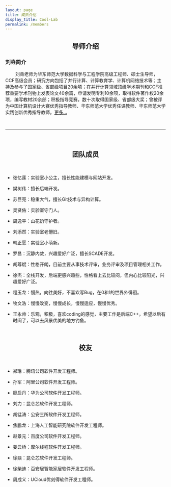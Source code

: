 ```yaml
---
layout: page
title: 成员介绍
display_title: Cool-Lab
permalink: /members
---
```


<center><h2><strong>导师介绍</strong></h2></center>

<h3><strong>刘垚简介</strong></h3>

&nbsp; &nbsp;&nbsp;&nbsp; &nbsp; 刘垚老师为华东师范大学数据科学与工程学院高级工程师、硕士生导师，CCF高级会员；研究方向包括了并行计算、计算教育学、计算机网络技术等；主持及参与了国家级、省部级项目20余项；在并行计算领域顶级学术期刊和CCF推荐重要学术刊物上发表论文40余篇，申请发明专利10余项，取得软件著作权20余项，编写教材20余部；积极指导竞赛，数十次取得国家级、省部级大奖；曾被评为中国计算机设计大赛优秀指导教师、华东师范大学优秀任课教师、华东师范大学实践创新优秀指导教师。[更多...](https://faculty.ecnu.edu.cn/_s37/ly2_6227/main.psp)

<br/>

****

<br/>

<center><h2><strong>团队成员</strong></h2></center>

<br/>

- 张忆莲：实验室小公主，擅长性能建模与网站开发。

- 樊树伟：擅长后端开发。

- 苏巨亮：稳重大气，擅长Git技术与异构计算。

- 吴贤佑：实验室守门人。

- 周逸平：山花奶守护者。

- 刘添然：实验室老懵旧。

- 韩正愿：实验室小萌新。

- 罗昌：沉静内敛，兴趣爱好广泛，擅长SCADE开发。

- 胡尊斌：性格开朗，目前主要从事技术评审，业务评审及项目管理相关工作。

- 徐杰：全栈开发，后端更感兴趣些，性格看上去比较闷，但内心比较阳光，兴趣爱好广泛。

- 程玉龙：慢热，向往美好，不喜欢写Bug，在0和1的世界外徘徊。

- 牧文浩：慢慢改变，慢慢成长，慢慢适应，慢慢优秀。

- 王永帅：乐观，积极，喜欢coding的感觉，主要工作是后端C++，希望以后有时间了，可以去风景优美的地方钓鱼。

<br/>

<center><h2><strong>校友</strong></h2></center>

<br/>

- 郑琳：腾讯公司软件开发工程师。

- 孙军：阿里公司软件开发工程师。

- 廖启丹：华为公司软件开发工程师。

- 刘力：昆仑芯软件开发工程师。

- 胡锰涛：公安三所软件开发工程师。

- 焦鹏龙：上海人工智能研究院软件开发工程师。

- 赵景元：百度公司软件开发工程师。

- 姜云桥：摩尔线程软件开发工程师。

- 徐燚：昆仑芯软件开发工程师。

- 徐柴迪：百安居智能家居软件开发工程师。

- 周成义：UCloud优刻得软件开发工程师。

<br/>
  <br/>
  <br/>

